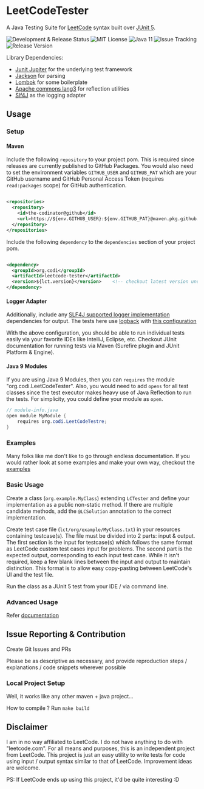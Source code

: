 # LeetCodeTester

A Java Testing Suite for [LeetCode][leetcode] syntax built over [JUnit 5][junit5].

![Development & Release Status](https://img.shields.io/badge/status-alpha-green.svg)
![MIT License](https://img.shields.io/github/license/the-codinator/LeetCodeTester)
![Java 11](https://img.shields.io/badge/Java-11-ED8B00?logo=java&logoColor=white)
![Issue Tracking](https://img.shields.io/github/issues/the-codinator/LeetCodeTester)
![Release Version](https://img.shields.io/github/v/tag/the-codinator/LeetCodeTester)

Library Dependencies:

- [Junit Jupiter][junit5] for the underlying test framework
- [Jackson][jackson] for parsing
- [Lombok][lombok] for some boilerplate
- [Apache commons lang3][lang3] for reflection utilities
- [Slf4J][slf4j] as the logging adapter

## Usage

### Setup

#### Maven

Include the following `repository` to your project pom. This is required since releases are currently published to
GitHub Packages. You would also need to set the environment variables `GITHUB_USER` and `GITHUB_PAT` which are your
GitHub username and GitHub Personal Access Token (requires `read:packages` scope) for GitHub authentication.

```xml

<repositories>
  <repository>
    <id>the-codinator@github</id>
    <url>https://${env.GITHUB_USER}:${env.GITHUB_PAT}@maven.pkg.github.com/the-codinator/*</url>
  </repository>
</repositories>
```

Include the following `dependency` to the `dependencies` section of your project pom.

```xml

<dependency>
  <groupId>org.codi</groupId>
  <artifactId>leetcode-tester</artifactId>
  <version>${lct.version}</version>    <!-- checkout latest version under releases -->
</dependency>
```

#### Logger Adapter

Additionally, include any [SLF4J supported logger implementation](http://www.slf4j.org/faq.html#where_is_binding)
dependencies for output. The tests here use [logback](https://mvnrepository.com/artifact/ch.qos.logback/logback-classic)
with [this configuration](./src/test/resources/logback.xml)

With the above configuration, you should be able to run individual tests easily via your favorite IDEs like IntelliJ,
Eclipse, etc. Checkout JUnit documentation for running tests via Maven (Surefire plugin and JUnit Platform & Engine).

#### Java 9 Modules

If you are using Java 9 Modules, then you can `requires` the module "org.codi.LeetCodeTester". Also, you would need to
add `opens` for all test classes since the test executor makes heavy use of Java Reflection to run the tests. For
simplicity, you could define your module as `open`.

```java
// module-info.java
open module MyModule {
    requires org.codi.LeetCodeTestre;
}
```

### Examples

Many folks like me don't like to go through endless documentation. If you would rather look at some examples and make
your own way, checkout the [examples](./src/test/java/org/codi/lct/example)

### Basic Usage

Create a class (`org.example.MyClass`) extending `LCTester` and define your implementation as a public non-static
method. If there are multiple candidate methods, add the `@LCSolution` annotation to the correct implementation.

Create test case file (`lct/org/example/MyClass.txt`) in your resources containing testcase(s). The file must be divided
into 2 parts: input & output. The first section is the input for testcase(s) which follows the same format as LeetCode
custom test cases input for problems. The second part is the expected output, corresponding to each input test case.
While it isn't required, keep a few blank lines between the input and output to maintain distinction. This format is to
allow easy copy-pasting between LeetCode's UI and the test file.

Run the class as a JUnit 5 test from your IDE / via command line.

### Advanced Usage

Refer [documentation](DOCS.md)

## Issue Reporting & Contribution

Create Git Issues and PRs

Please be as descriptive as necessary, and provide reproduction steps / explanations / code snippets wherever possible

### Local Project Setup

Well, it works like any other maven + java project...

How to compile ? Run `make build`

## Disclaimer

I am in no way affiliated to LeetCode. I do not have anything to do with "leetcode.com". For all means and purposes,
this is an independent project from LeetCode. This project is just an easy utility to write tests for code using input /
output syntax similar to that of LeetCode. Improvement ideas are welcome.

PS: If LeetCode ends up using this project, it'd be quite interesting :D


[leetcode]: https://leetcode.com/terms/

[junit5]: https://junit.org/junit5/

[assertj]: https://assertj.github.io/doc/

[lombok]: https://projectlombok.org/

[jackson]: https://github.com/FasterXML/jackson

[lang3]: https://commons.apache.org/proper/commons-lang/

[slf4j]: http://www.slf4j.org/
